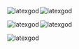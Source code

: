 <div>
  <p><img align="left" src="https://github-readme-stats.vercel.app/api?username=latexgod&show_icons=true&theme=dark&locale=en" alt="latexgod" /></p>
  <p><img align="center" src="https://github-readme-streak-stats.herokuapp.com/?user=latexgod&theme=dark" alt="latexgod" /></p>
  <p><img align="left" src="https://github-readme-stats.vercel.app/api/pin/?username=LatexGod&repo=Latex&show_icons=true&theme=dark&layout=compact&locale=en" alt="latexgod"/></p>
  <p><img align="center" src="https://github-readme-stats.vercel.app/api/top-langs/?username=LatexGod&show_icons=true&theme=dark&layout=compact" alt="latexgod"/></p>
  <p> <img src="https://komarev.com/ghpvc/?username=latexgod&label=Profile%20views&color=ff69b4&style=flat" alt="latexgod" /></p>
</div>
